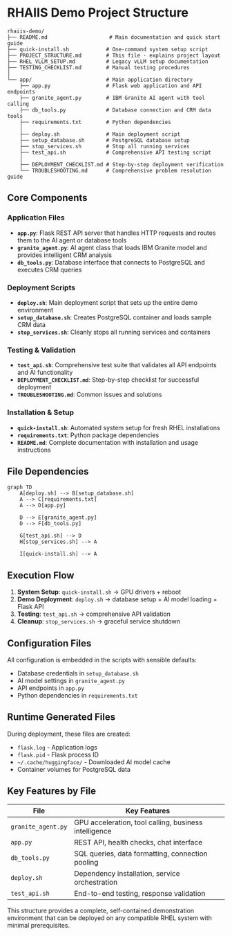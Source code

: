 # RHAIIS Demo Project Structure

```
rhaiis-demo/
├── README.md                    # Main documentation and quick start guide
├── quick-install.sh            # One-command system setup script
├── PROJECT_STRUCTURE.md        # This file - explains project layout
├── RHEL_VLLM_SETUP.md          # Legacy vLLM setup documentation  
├── TESTING_CHECKLIST.md        # Manual testing procedures
│
└── app/                        # Main application directory
    ├── app.py                  # Flask web application and API endpoints
    ├── granite_agent.py        # IBM Granite AI agent with tool calling
    ├── db_tools.py             # Database connection and CRM data tools
    ├── requirements.txt        # Python dependencies
    │
    ├── deploy.sh               # Main deployment script
    ├── setup_database.sh       # PostgreSQL database setup
    ├── stop_services.sh        # Stop all running services
    ├── test_api.sh             # Comprehensive API testing script
    │
    ├── DEPLOYMENT_CHECKLIST.md # Step-by-step deployment verification
    └── TROUBLESHOOTING.md      # Comprehensive problem resolution guide
```

## Core Components

### Application Files

- **`app.py`**: Flask REST API server that handles HTTP requests and routes them to the AI agent or database tools
- **`granite_agent.py`**: AI agent class that loads IBM Granite model and provides intelligent CRM analysis
- **`db_tools.py`**: Database interface that connects to PostgreSQL and executes CRM queries

### Deployment Scripts

- **`deploy.sh`**: Main deployment script that sets up the entire demo environment
- **`setup_database.sh`**: Creates PostgreSQL container and loads sample CRM data
- **`stop_services.sh`**: Cleanly stops all running services and containers

### Testing & Validation

- **`test_api.sh`**: Comprehensive test suite that validates all API endpoints and AI functionality
- **`DEPLOYMENT_CHECKLIST.md`**: Step-by-step checklist for successful deployment
- **`TROUBLESHOOTING.md`**: Common issues and solutions

### Installation & Setup

- **`quick-install.sh`**: Automated system setup for fresh RHEL installations
- **`requirements.txt`**: Python package dependencies
- **`README.md`**: Complete documentation with installation and usage instructions

## File Dependencies

```mermaid
graph TD
    A[deploy.sh] --> B[setup_database.sh]
    A --> C[requirements.txt]
    A --> D[app.py]
    
    D --> E[granite_agent.py]
    D --> F[db_tools.py]
    
    G[test_api.sh] --> D
    H[stop_services.sh] --> A
    
    I[quick-install.sh] --> A
```

## Execution Flow

1. **System Setup**: `quick-install.sh` → GPU drivers + reboot
2. **Demo Deployment**: `deploy.sh` → database setup + AI model loading + Flask API
3. **Testing**: `test_api.sh` → comprehensive API validation
4. **Cleanup**: `stop_services.sh` → graceful service shutdown

## Configuration Files

All configuration is embedded in the scripts with sensible defaults:
- Database credentials in `setup_database.sh`
- AI model settings in `granite_agent.py`
- API endpoints in `app.py`
- Python dependencies in `requirements.txt`

## Runtime Generated Files

During deployment, these files are created:
- `flask.log` - Application logs
- `flask.pid` - Flask process ID
- `~/.cache/huggingface/` - Downloaded AI model cache
- Container volumes for PostgreSQL data

## Key Features by File

| File | Key Features |
|------|--------------|
| `granite_agent.py` | GPU acceleration, tool calling, business intelligence |
| `app.py` | REST API, health checks, chat interface |
| `db_tools.py` | SQL queries, data formatting, connection pooling |
| `deploy.sh` | Dependency installation, service orchestration |
| `test_api.sh` | End-to-end testing, response validation |

This structure provides a complete, self-contained demonstration environment that can be deployed on any compatible RHEL system with minimal prerequisites.
